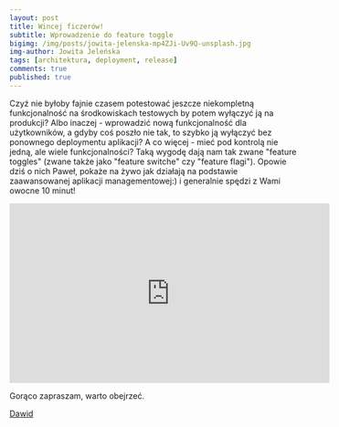```yaml
---
layout: post
title: Wincej ficzerów!
subtitle: Wprowadzenie do feature toggle
bigimg: /img/posts/jowita-jelenska-mp4ZJi-Uv9Q-unsplash.jpg
img-author: Jowita Jeleńska
tags: [architektura, deployment, release]
comments: true
published: true
---
```


Czyź nie byłoby fajnie czasem potestować jeszcze niekompletną funkcjonalność na środkowiskach testowych by potem wyłączyć ją na produkcji? Albo inaczej - wprowadzić nową funkcjonalność dla użytkowników,
a gdyby coś poszło nie tak, to szybko ją wyłączyć bez ponownego deploymentu aplikacji? A co więcej - mieć pod kontrolą nie jedną, ale wiele funkcjonalności? Taką wygodę dają nam tak zwane "feature toggles"
(zwane także jako "feature switche" czy "feature flagi"). Opowie dziś o nich Paweł, pokaże na żywo jak działają na podstawie zaawansowanej aplikacji managementowej:) i generalnie spędzi z Wami
owocne 10 minut!


<div class="align-center">
    <iframe width="560" height="315" src="https://www.youtube.com/embed/9YNaHPwf8yU" title="YouTube video player" frameborder="0" allow="accelerometer; autoplay; clipboard-write; encrypted-media; gyroscope; picture-in-picture" allowfullscreen></iframe>
</div>

Gorąco zapraszam, warto obejrzeć.

[Dawid](https://unknownexception.eu)